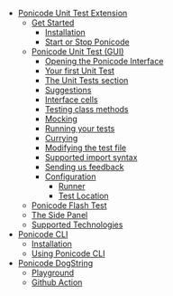 <!-- docs/_sidebar.md -->

- [Ponicode Unit Test Extension](ut_extension/)
  - [Get Started](ut_extension/get_started/)
    - [Installation](ut_extension/get_started/installation.md)
    - [Start or Stop Ponicode](ut_extension/get_started/startStopPonicode.md)
      <!-- - [Create a test manually] -->
  - [Ponicode Unit Test (GUI)](ut_extension/)
    - [Opening the Ponicode Interface](ut_extension/gui_test/open_gui.md)
    - [Your first Unit Test](ut_extension/gui_test/firstUtGUI.md)
    <!-- - [Intro] -->
    - [The Unit Tests section](ut_extension/gui_test/unitTests.md)
    - [Suggestions](ut_extension/gui_test/suggestions.md)
        <!-- - [Adding or removing columns] -->
      <!-- - [The bold symbol] -->
      <!-- - [The coverage indication] -->
      <!-- - [Modify the test description] -->
    - [Interface cells](ut_extension/gui_test/cell.md)
    - [Testing class methods](ut_extension/gui_test/classMethods.md)
    - [Mocking](ut_extension/gui_test/mocking.md)
    - [Running your tests](ut_extension/gui_test/runningTests.md)
      <!-- - [How suggestions work] -->
      <!-- - [Assertions and matchers] -->
    - [Currying](ut_extension/gui_test/currying.md)
    - [Modifying the test file](ut_extension/gui_test/modifyingTestFile.md)
    - [Supported import syntax](ut_extension/gui_test/importSyntax.md)
    - [Sending us feedback](ut_extension/gui_test/feedback.md)
    <!-- - [Coverage calculation] -->
    - [Configuration](ut_extension/gui_test/configuration/)
      - [Runner](ut_extension/gui_test/configuration/runner.md)
      - [Test Location](ut_extension/gui_test/configuration/testLocation.md)
  - [Ponicode Flash Test](ut_extension/flash_test/)
  - [The Side Panel](ut_extension/side_panel/)
  - [Supported Technologies](ut_extension/supported_technologies/)
    <!-- - [Languages] -->
    <!-- - [Test Frameworks] -->
    <!-- - [Environments] -->
- [Ponicode CLI](cli/)
  - [Installation](cli/installation.md)
  - [Using Ponicode CLI](cli/how-to.md)
- [Ponicode DogString](dogstring/)
  - [Playground](dogstring/try-ponicode-dogstring.md)
  - [Github Action](dogstring/use-ponicode-dogstring-action.md)
